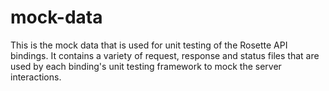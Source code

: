 # mock-data

This is the mock data that is used for unit testing of the Rosette API bindings. It contains a variety of request, response and status files that are used by each binding's unit testing framework to mock the server interactions.
